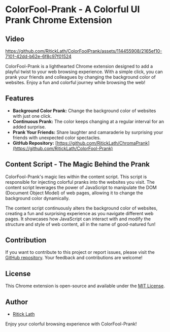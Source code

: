 # ColorFool-Prank - A Colorful UI Prank Chrome Extension

## Video 
https://github.com/RitickLath/ColorFoolPrank/assets/114455908/2165ef10-7101-42dd-b62e-6f8c97f01524


ColorFool-Prank is a lighthearted Chrome extension designed to add a playful twist to your web browsing experience. With a simple click, you can prank your friends and colleagues by changing the background color of websites. Enjoy a fun and colorful journey while browsing the web!

## Features

- **Background Color Prank:** Change the background color of websites with just one click.
- **Continuous Prank:** The color keeps changing at a regular interval for an added surprise.
- **Prank Your Friends:** Share laughter and camaraderie by surprising your friends with unexpected color spectacles.
- **GitHub Repository:** [https://github.com/RitickLath/ChromaPrank](https://github.com/RitickLath/ColorFool-Prank)

## Content Script - The Magic Behind the Prank

ColorFool-Prank's magic lies within the content script. This script is responsible for injecting colorful pranks into the websites you visit. The content script leverages the power of JavaScript to manipulate the DOM (Document Object Model) of web pages, allowing it to change the background color dynamically.

The content script continuously alters the background color of websites, creating a fun and surprising experience as you navigate different web pages. It showcases how JavaScript can interact with and modify the structure and style of web content, all in the name of good-natured fun!

## Contribution

If you want to contribute to this project or report issues, please visit the [GitHub repository](https://github.com/RitickLath/ColorFool-Prank). Your feedback and contributions are welcome!

## License

This Chrome extension is open-source and available under the [MIT License](LICENSE).

## Author

- [Ritick Lath](https://github.com/RitickLath)

Enjoy your colorful browsing experience with ColorFool-Prank!
